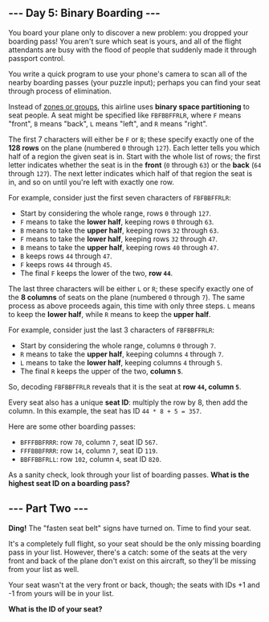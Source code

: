 <article>
<h2>--- Day 5: Binary Boarding ---</h2>

You board your plane only to discover a new problem: you dropped your boarding pass! You aren't sure which seat is yours, and all of the flight attendants are busy with the flood of people that suddenly made it through passport control.

You write a quick program to use your phone's camera to scan all of the nearby boarding passes (your puzzle input); perhaps you can find your seat through process of elimination.

Instead of <a href="https://www.youtube.com/watch?v=oAHbLRjF0vo">zones or groups</a>, this airline uses <strong>binary space partitioning</strong> to seat people. A seat might be specified like `FBFBBFFRLR`, where `F` means "front", `B` means "back", `L` means "left", and `R` means "right".

The first 7 characters will either be `F` or `B`; these specify exactly one of the <strong>128 rows</strong> on the plane (numbered `0` through `127`). Each letter tells you which half of a region the given seat is in. Start with the whole list of rows; the first letter indicates whether the seat is in the <strong>front</strong> (`0` through `63`) or the <strong>back</strong> (`64` through `127`). The next letter indicates which half of that region the seat is in, and so on until you're left with exactly one row.

For example, consider just the first seven characters of `FBFBBFFRLR`:

* Start by considering the whole range, rows `0` through `127`.
* `F` means to take the <strong>lower half</strong>, keeping rows `0` through `63`.
* `B` means to take the <strong>upper half</strong>, keeping rows `32` through `63`.
* `F` means to take the <strong>lower half</strong>, keeping rows `32` through `47`.
* `B` means to take the <strong>upper half</strong>, keeping rows `40` through `47`.
* `B` keeps rows `44` through `47`.
* `F` keeps rows `44` through `45`.
* The final `F` keeps the lower of the two, <strong>row `44`</strong>.

The last three characters will be either `L` or `R`; these specify exactly one of the <strong>8 columns</strong> of seats on the plane (numbered `0` through `7`). The same process as above proceeds again, this time with only three steps. `L` means to keep the <strong>lower half</strong>, while `R` means to keep the <strong>upper half</strong>.

For example, consider just the last 3 characters of `FBFBBFFRLR`:

* Start by considering the whole range, columns `0` through `7`.
* `R` means to take the <strong>upper half</strong>, keeping columns `4` through `7`.
* `L` means to take the <strong>lower half</strong>, keeping columns `4` through `5`.
* The final `R` keeps the upper of the two, <strong>column `5`</strong>.

So, decoding `FBFBBFFRLR` reveals that it is the seat at <strong>row `44`, column `5`</strong>.

Every seat also has a unique <strong>seat ID</strong>: multiply the row by 8, then add the column. In this example, the seat has ID `44 * 8 + 5 = 357`.

Here are some other boarding passes:

* `BFFFBBFRRR`: row `70`, column `7`, seat ID `567`.
* `FFFBBBFRRR`: row `14`, column `7`, seat ID `119`.
* `BBFFBBFRLL`: row `102`, column `4`, seat ID `820`.

As a sanity check, look through your list of boarding passes. <strong>What is the highest seat ID on a boarding pass?</strong>
</article>

<article>
<h2>--- Part Two ---</h2>

<strong>Ding!</strong> The "fasten seat belt" signs have turned on. Time to find your seat.

It's a completely full flight, so your seat should be the only missing boarding pass in your list. However, there's a catch: some of the seats at the very front and back of the plane don't exist on this aircraft, so they'll be missing from your list as well.

Your seat wasn't at the very front or back, though; the seats with IDs +1 and -1 from yours will be in your list.

<strong>What is the ID of your seat?</strong>
</article>
